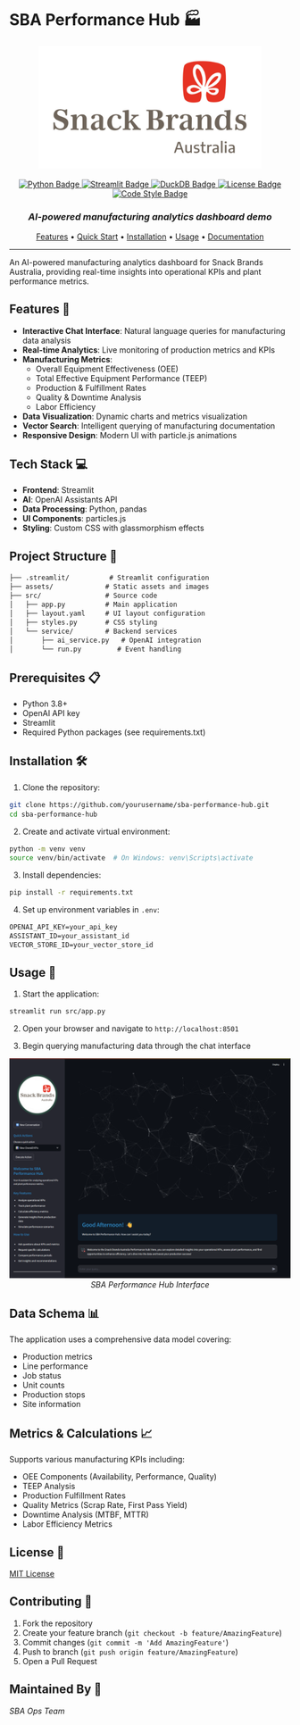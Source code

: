 # SBA Performance Hub 🏭

<div align="center">
  <img src="assets/Snack-Brands-Logo.jpg" alt="KMRD Logo" width="400" />
  <br /><br />

  <a href="https://www.python.org/downloads/">
    <img src="https://img.shields.io/badge/Python-3.9%2B-blue.svg" alt="Python Badge" />
  </a>
  <a href="https://streamlit.io">
    <img src="https://img.shields.io/badge/Streamlit-1.28.0-FF4B4B.svg" alt="Streamlit Badge" />
  </a>
  <a href="https://duckdb.org">
    <img src="https://img.shields.io/badge/DuckDB-0.9.0-DEB887.svg" alt="DuckDB Badge" />
  </a>
  <a href="LICENSE">
    <img src="https://img.shields.io/badge/License-APACHE-red.svg" alt="License Badge" />
  </a>
  <a href="https://github.com/psf/black">
    <img src="https://img.shields.io/badge/code%20style-black-000000.svg" alt="Code Style Badge" />
  </a>

  <h3><i>AI-powered manufacturing analytics dashboard demo</i></h3>

  <p>
    <a href="#features">Features</a> •
    <a href="#quick-start">Quick Start</a> •
    <a href="#installation">Installation</a> •
    <a href="#usage">Usage</a> •
    <a href="#documentation">Documentation</a>
  </p>
  <hr />
</div>

An AI-powered manufacturing analytics dashboard for Snack Brands Australia, providing real-time insights into operational KPIs and plant performance metrics.

## Features 🚀

- **Interactive Chat Interface**: Natural language queries for manufacturing data analysis
- **Real-time Analytics**: Live monitoring of production metrics and KPIs
- **Manufacturing Metrics**: 
  - Overall Equipment Effectiveness (OEE)
  - Total Effective Equipment Performance (TEEP)
  - Production & Fulfillment Rates
  - Quality & Downtime Analysis
  - Labor Efficiency
- **Data Visualization**: Dynamic charts and metrics visualization
- **Vector Search**: Intelligent querying of manufacturing documentation
- **Responsive Design**: Modern UI with particle.js animations

## Tech Stack 💻

- **Frontend**: Streamlit
- **AI**: OpenAI Assistants API
- **Data Processing**: Python, pandas
- **UI Components**: particles.js
- **Styling**: Custom CSS with glassmorphism effects

## Project Structure 📁

```
├── .streamlit/          # Streamlit configuration
├── assets/             # Static assets and images
├── src/                # Source code
│   ├── app.py          # Main application
│   ├── layout.yaml     # UI layout configuration
│   ├── styles.py       # CSS styling
│   └── service/        # Backend services
│       ├── ai_service.py   # OpenAI integration
│       └── run.py         # Event handling
```

## Prerequisites 📋

- Python 3.8+
- OpenAI API key
- Streamlit
- Required Python packages (see requirements.txt)

## Installation 🛠️

1. Clone the repository:
```bash
git clone https://github.com/yourusername/sba-performance-hub.git
cd sba-performance-hub
```

2. Create and activate virtual environment:
```bash
python -m venv venv
source venv/bin/activate  # On Windows: venv\Scripts\activate
```

3. Install dependencies:
```bash
pip install -r requirements.txt
```

4. Set up environment variables in `.env`:
```
OPENAI_API_KEY=your_api_key
ASSISTANT_ID=your_assistant_id
VECTOR_STORE_ID=your_vector_store_id
```

## Usage 🚀

1. Start the application:
```bash
streamlit run src/app.py
```

2. Open your browser and navigate to `http://localhost:8501`

3. Begin querying manufacturing data through the chat interface

<div align="center">
  <img src="assets/Interface_Demo.png" alt="Interface Demo" width="800" />
  <br />
  <i>SBA Performance Hub Interface</i>
</div>

## Data Schema 📊

The application uses a comprehensive data model covering:
- Production metrics
- Line performance
- Job status
- Unit counts
- Production stops
- Site information

## Metrics & Calculations 📈

Supports various manufacturing KPIs including:
- OEE Components (Availability, Performance, Quality)
- TEEP Analysis
- Production Fulfillment Rates
- Quality Metrics (Scrap Rate, First Pass Yield)
- Downtime Analysis (MTBF, MTTR)
- Labor Efficiency Metrics

## License 📄

[MIT License](LICENSE)


## Contributing 🤝

1. Fork the repository
2. Create your feature branch (`git checkout -b feature/AmazingFeature`)
3. Commit changes (`git commit -m 'Add AmazingFeature'`)
4. Push to branch (`git push origin feature/AmazingFeature`)
5. Open a Pull Request

## Maintained By 🔧
*SBA Ops Team*